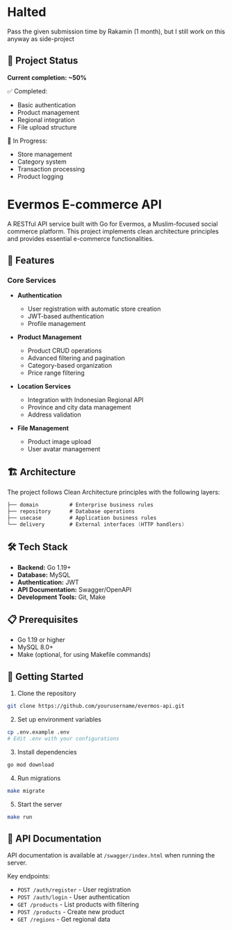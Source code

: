 # Halted
Pass the given submission time by Rakamin (1 month), but I still work on this anyway as side-project
## 🔄 Project Status

**Current completion: ~50%**

✅ Completed:
- Basic authentication
- Product management
- Regional integration
- File upload structure

🚧 In Progress:
- Store management
- Category system
- Transaction processing
- Product logging

# Evermos E-commerce API

A RESTful API service built with Go for Evermos, a Muslim-focused social commerce platform. This project implements clean architecture principles and provides essential e-commerce functionalities.

## 🌟 Features

### Core Services
- **Authentication**
  - User registration with automatic store creation
  - JWT-based authentication
  - Profile management
  
- **Product Management**
  - Product CRUD operations
  - Advanced filtering and pagination
  - Category-based organization
  - Price range filtering

- **Location Services**
  - Integration with Indonesian Regional API
  - Province and city data management
  - Address validation

- **File Management**
  - Product image upload
  - User avatar management

## 🏗 Architecture

The project follows Clean Architecture principles with the following layers:
```go
├── domain          # Enterprise business rules
├── repository      # Database operations
├── usecase         # Application business rules
└── delivery        # External interfaces (HTTP handlers)
```

## 🛠 Tech Stack

- **Backend:** Go 1.19+
- **Database:** MySQL
- **Authentication:** JWT
- **API Documentation:** Swagger/OpenAPI
- **Development Tools:** Git, Make

## 📋 Prerequisites

- Go 1.19 or higher
- MySQL 8.0+
- Make (optional, for using Makefile commands)

## 🚀 Getting Started

1. Clone the repository
```bash
git clone https://github.com/yourusername/evermos-api.git
```

2. Set up environment variables
```bash
cp .env.example .env
# Edit .env with your configurations
```

3. Install dependencies
```bash
go mod download
```

4. Run migrations
```bash
make migrate
```

5. Start the server
```bash
make run
```

## 📝 API Documentation

API documentation is available at `/swagger/index.html` when running the server.

Key endpoints:
- `POST /auth/register` - User registration
- `POST /auth/login` - User authentication
- `GET /products` - List products with filtering
- `POST /products` - Create new product
- `GET /regions` - Get regional data
